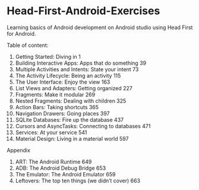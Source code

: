 # Head-First-Android-Exercises

  Learning basics of Android development on Android studio using Head First for Android.
  
  Table of content:

1. Getting Started: Diving in 1
2. Building Interactive Apps: Apps that do something 39
3. Multiple Activities and Intents: State your intent 73
4. The Activity Lifecycle: Being an activity 115
5. The User Interface: Enjoy the view 163
6. List Views and Adapters: Getting organized 227
7. Fragments: Make it modular 269
8. Nested Fragments: Dealing with children 325
9. Action Bars: Taking shortcuts 365
10. Navigation Drawers: Going places 397
11. SQLite Databases: Fire up the database 437
12. Cursors and AsyncTasks: Connecting to databases 471
13. Services: At your service 541
14. Material Design: Living in a material world 597

Appendix
 1. ART: The Android Runtime 649
 2. ADB: The Android Debug Bridge 653
 3. The Emulator: The Android Emulator 659
 4. Leftovers: The top ten things (we didn’t cover) 663
